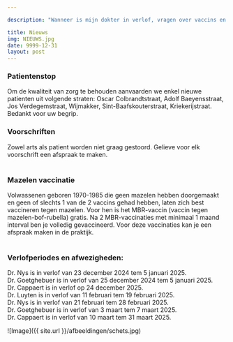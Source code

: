 ```yaml
---

description: "Wanneer is mijn dokter in verlof, vragen over vaccins en ander nieuws.. "

title: Nieuws
img: NIEUWS.jpg
date: 9999-12-31
layout: post
---
```


### Patientenstop
Om de kwaliteit van zorg te behouden aanvaarden we enkel nieuwe patienten uit volgende straten: Oscar Colbrandtstraat, Adolf Baeyensstraat, Jos Verdegemstraat, Wijmakker, Sint-Baafskouterstraat, Kriekerijstraat. Bedankt voor uw begrip.

### Voorschriften
Zowel arts als patient worden niet graag gestoord. Gelieve voor elk voorschrift een afspraak te maken.<br><br>

### Mazelen vaccinatie
Volwassenen geboren 1970-1985 die geen mazelen hebben doorgemaakt en geen of slechts 1 van de 2 vaccins gehad hebben, laten zich best vaccineren tegen mazelen. Voor hen is het MBR-vaccin (vaccin tegen mazelen-bof-rubella) gratis. Na 2 MBR-vaccinaties met minimaal 1 maand interval ben je volledig gevaccineerd. Voor deze vaccinaties kan je een afspraak maken in de praktijk.<br><br>

### Verlofperiodes en afwezigheden:
Dr. Nys is in verlof van 23 december 2024 tem 5 januari 2025. <br>
Dr. Goetghebuer is in verlof van 25 december 2024 tem 5 januari 2025. <br>
Dr. Cappaert is in verlof op 24 december 2025. <br>
Dr. Luyten is in verlof van 11 februari tem 19 februari 2025.<br>
Dr. Nys is in verlof van 21 februari tem 28 februari 2025. <br>
Dr. Goetghebuer is in verlof van 3 maart tem 7 maart 2025. <br>
Dr. Cappaert is in verlof van 10 maart tem 31 maart 2025.





![Image]({{ site.url }}/afbeeldingen/schets.jpg)








